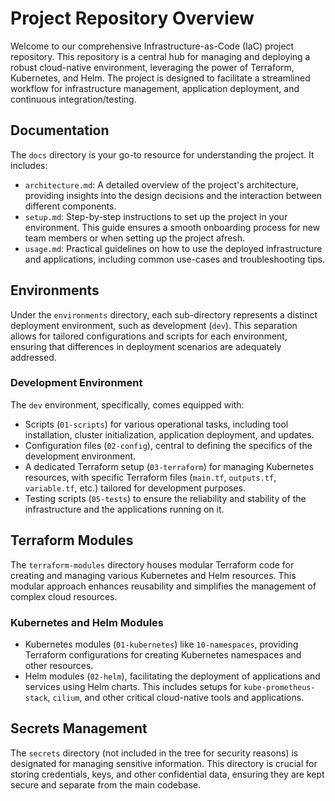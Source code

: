 # Project Repository Overview

Welcome to our comprehensive Infrastructure-as-Code (IaC) project repository. This repository is a central hub for managing and deploying a robust cloud-native environment, leveraging the power of Terraform, Kubernetes, and Helm. The project is designed to facilitate a streamlined workflow for infrastructure management, application deployment, and continuous integration/testing.

## Documentation

The `docs` directory is your go-to resource for understanding the project. It includes:

- `architecture.md`: A detailed overview of the project's architecture, providing insights into the design decisions and the interaction between different components.
- `setup.md`: Step-by-step instructions to set up the project in your environment. This guide ensures a smooth onboarding process for new team members or when setting up the project afresh.
- `usage.md`: Practical guidelines on how to use the deployed infrastructure and applications, including common use-cases and troubleshooting tips.

## Environments

Under the `environments` directory, each sub-directory represents a distinct deployment environment, such as development (`dev`). This separation allows for tailored configurations and scripts for each environment, ensuring that differences in deployment scenarios are adequately addressed.

### Development Environment

The `dev` environment, specifically, comes equipped with:

- Scripts (`01-scripts`) for various operational tasks, including tool installation, cluster initialization, application deployment, and updates.
- Configuration files (`02-config`), central to defining the specifics of the development environment.
- A dedicated Terraform setup (`03-terraform`) for managing Kubernetes resources, with specific Terraform files (`main.tf`, `outputs.tf`, `variable.tf`, etc.) tailored for development purposes.
- Testing scripts (`05-tests`) to ensure the reliability and stability of the infrastructure and the applications running on it.

## Terraform Modules

The `terraform-modules` directory houses modular Terraform code for creating and managing various Kubernetes and Helm resources. This modular approach enhances reusability and simplifies the management of complex cloud resources.

### Kubernetes and Helm Modules

- Kubernetes modules (`01-kubernetes`) like `10-namespaces`, providing Terraform configurations for creating Kubernetes namespaces and other resources.
- Helm modules (`02-helm`), facilitating the deployment of applications and services using Helm charts. This includes setups for `kube-prometheus-stack`, `cilium`, and other critical cloud-native tools and applications.

## Secrets Management

The `secrets` directory (not included in the tree for security reasons) is designated for managing sensitive information. This directory is crucial for storing credentials, keys, and other confidential data, ensuring they are kept secure and separate from the main codebase.
